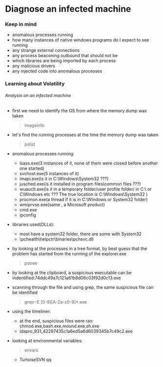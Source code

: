 # Diagnose an infected machine

### Keep in mind
* anomalous processes running
* how many instances of native windows programs do I expect to see running
* any strange external connections
* any process beaconing outbound that should not be
* which libraries are being imported by each process
* any malicious drivers
* any injected code into anomalous processes


### Learning about Volatility

###### Analysis on an infected machine



* first we need to identify the OS from where the memory dump was taken
  > imageinfo
* let's find the running processes at the time the memory dump was taken
  > pslist
* anomalous processes running:
    * lsass.exe(3 instances of it, none of them were closed before another one started)
    * svchost.exe(5 instances of it)
    * imapi.exe(is it in C:\Windows\System32  ???)
    * jusched.exe(is it installed in program files\common files ???)
    * wuauclt.exe(is it in a temporary folder/user profile folder/ in C:\ or C\Windows etc ??? The true location is C:\Windows\System32 )
    * procmon.exe(a thread if it is in C:\Windows or System32 folder)
    * wmiprvse.exe(same , a Microsoft product)
    * cmd.exe
    * ipconfig

* libraries used(DLLs):
    * most have a system32 folder, there are some with System32
    * \pchealth\helpctr\binaries\pchsvc.dll

* by looking at the processes in a tree format, by best guess that the problem has started from the running of the explorer.exe
  > pstree
* by looking at the clipboard, a suspicious executable can be indentified:74ddc49a7c121a61b8d06c03f92d0c13.exe
* scanning through the file and using grep, the same suspicious file can be identified
  > grep -E [0-9][A-Za-z0-9]*.exe
* using the timeliner:
  * at the end, suspicious files were ran: chmod.exe,bash.exe,mound.exe,sh.exe
  *  idapro_931_42287435c1a6ed5a6d6039345b7c49c2.exe
* looking at environmental variables:
  > envars
  * TurtoiseSVN qq
